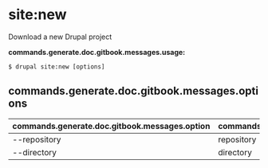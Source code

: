 # site:new
Download a new Drupal project

**commands.generate.doc.gitbook.messages.usage:**
```
$ drupal site:new [options]
```

## commands.generate.doc.gitbook.messages.options
commands.generate.doc.gitbook.messages.option | commands.generate.doc.gitbook.messages.details
-------|-------------
--repository | repository
--directory | directory
